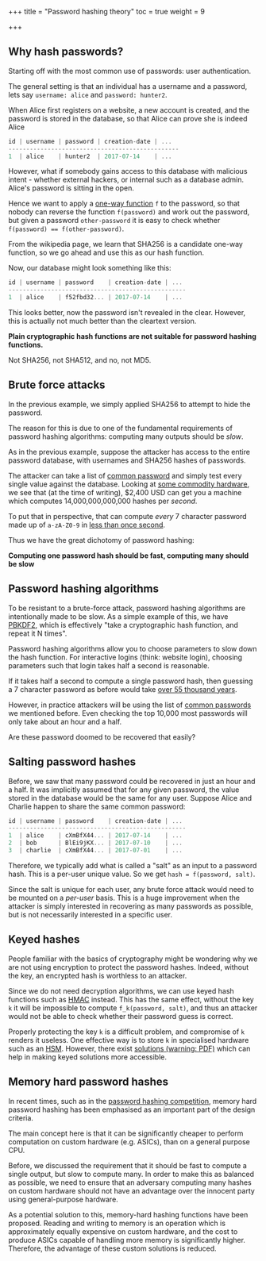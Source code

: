 +++
title = "Password hashing theory"
toc = true
weight = 9

+++

## Why hash passwords?

Starting off with the most common use of passwords: user authentication.

The general setting is that an individual has a username and a password, 
lets say `username: alice` and `password: hunter2`.

When Alice first registers on a website, a new account is created, and the
password is stored in the database, so that Alice can prove she is indeed Alice

```C
id | username | password | creation-date | ...
------------------------------------------------
1  | alice    | hunter2  | 2017-07-14    | ...
```

However, what if somebody gains access to this database with malicious intent -
whether external hackers, or internal such as a database admin. Alice's
password is sitting in the open.

Hence we want to apply a [one-way function][owf] `f` to the password, so that
nobody can reverse the function `f(password)` and work out the password, but
given a password `other-password` it is easy to check whether 
`f(password) == f(other-password)`.

From the wikipedia page, we learn that SHA256 is a candidate one-way function, 
so we go ahead and use this as our hash function.

Now, our database might look something like this:

```C
id | username | password    | creation-date | ...
--------------------------------------------------
1  | alice    | f52fbd32... | 2017-07-14    | ...
```

This looks better, now the password isn't revealed in the clear. However, this
is actually not much better than the cleartext version.

**Plain cryptographic hash functions are not suitable for password hashing functions.**

Not SHA256, not SHA512, and no, not MD5.

## Brute force attacks

In the previous example, we simply applied SHA256 to attempt to hide the
password.

The reason for this is due to one of the fundamental requirements of password
hashing algorithms: computing many outputs should be _slow_.

As in the previous example, suppose the attacker has access to the entire
password database, with usernames and SHA256 hashes of passwords.

The attacker can take a list of [common password][leaked pws] and simply test
every single value against the database. Looking at [some commodity hardware][mining hw], 
we see that (at the time of writing), $2,400 USD can get you a machine which computes
14,000,000,000,000 hashes per _second_.

To put that in perspective, that can compute _every_ 7 character password made up of `a-zA-Z0-9` in [less than once second](https://www.wolframalpha.com/input/?i=(26%2B26%2B10)%5E7%2F14000000000000).

Thus we have the great dichotomy of password hashing:

**Computing one password hash should be fast, computing many should be slow**

## Password hashing algorithms

To be resistant to a brute-force attack, password hashing algorithms are
intentionally made to be slow. As a simple example of this, we have
[PBKDF2](https://en.wikipedia.org/wiki/PBKDF2), which is effectively "take a
cryptographic hash function, and repeat it N times".

Password hashing algorithms allow you to choose parameters to slow down the 
hash function. For interactive logins (think: website login), choosing
parameters such that login takes half a second is reasonable.

If it takes half a second to compute a single password hash, then guessing a
7 character password as before would take [over 55 thousand years](https://www.wolframalpha.com/input/?i=(26%2B26%2B10)%5E7%2F2+seconds).

However, in practice attackers will be using the list of [common passwords][leaked pws]
we mentioned before. Even checking the top 10,000 most passwords will only take
about an hour and a half.

Are these password doomed to be recovered that easily?


## Salting password hashes

Before, we saw that many password could be recovered in just an hour and a half.
It was implicitly assumed that for any given password, the value stored in the 
database would be the same for any user. Suppose Alice and Charlie happen to share
the same common password:

```C
id | username | password    | creation-date | ...
--------------------------------------------------
1  | alice    | cXmBfX44... | 2017-07-14    | ...
2  | bob      | BlEi9jKX... | 2017-07-10    | ...
3  | charlie  | cXmBfX44... | 2017-07-01    | ...

```
Therefore, we typically add what is called a "salt" as an input to a password
hash. This is a per-user unique value. So we get `hash = f(password, salt)`.

Since the salt is unique for each user, any brute force attack would need to
be mounted on a _per-user_ basis. This is a huge improvement when the attacker
is simply interested in recovering as many passwords as possible, but is not
necessarily interested in a specific user.

## Keyed hashes

People familiar with the basics of cryptography might be wondering why
we are not using encryption to protect the password hashes. Indeed, without the
key, an encrypted hash is worthless to an attacker.

Since we do not need decryption algorithms, we can use keyed hash functions such
as [HMAC](https://en.wikipedia.org/wiki/Hash-based_message_authentication_code)
instead. This has the same effect, without the key `k` it will be impossible to
compute `f_k(password, salt)`, and thus an attacker would not be able to check
whether their password guess is correct.

Properly protecting the key `k` is a difficult problem, and compromise
of `k` renders it useless. One effective way is to store `k` in  specialised
hardware such as an
[HSM](https://en.wikipedia.org/wiki/Hardware_security_module).
However, there exist [solutions (warning: PDF)][pythia] which can help in making
keyed solutions more accessible.


## Memory hard password hashes

In recent times, such as in the [password hashing competition][phc], 
memory hard password hashing has been emphasised as an important part of the
design criteria.

The main concept here is that it can be significantly cheaper to perform
computation on custom hardware (e.g. ASICs), than on a general purpose CPU.

Before, we discussed the requirement that it should be fast to compute a single 
output, but slow to compute many. In order to make this as balanced as possible, 
we need to ensure that an adversary computing many hashes on custom hardware should
not have an advantage over the innocent party using general-purpose hardware.

As a potential solution to this, memory-hard hashing functions have been
proposed. Reading and writing to memory is an operation which is approximately
equally expensive on custom hardware, and the cost to produce ASICs capable of
handling more memory is significantly higher. Therefore, the advantage of these
custom solutions is reduced.

[owf]: https://en.wikipedia.org/wiki/One-way_function
[leaked pws]: https://wiki.skullsecurity.org/Passwords
[mining hw]: https://en.bitcoin.it/wiki/Mining_hardware_comparison
[phc]: https://password-hashing.net/
[pythia]: https://www.usenix.org/system/files/conference/usenixsecurity15/sec15-paper-everspaugh.pdf